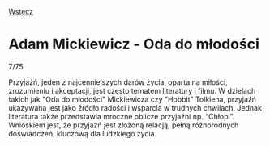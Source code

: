 [Wstecz](../polski.md)

# Adam Mickiewicz - Oda do młodości

7/75

Przyjaźń, jeden z najcenniejszych darów życia, oparta na miłości, zrozumieniu i akceptacji, jest często tematem literatury i filmu. W dziełach takich jak "Oda do młodości" Mickiewicza czy "Hobbit" Tolkiena, przyjaźń ukazywana jest jako źródło radości i wsparcia w trudnych chwilach. Jednak literatura także przedstawia mroczne oblicze przyjaźni np. “Chłopi”. Wnioskiem jest, że przyjaźń jest złożoną relacją, pełną różnorodnych doświadczeń, kluczową dla ludzkiego życia.
